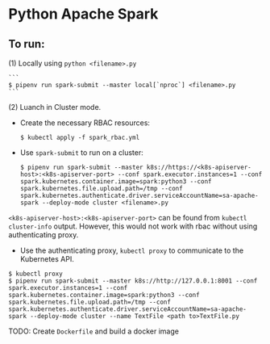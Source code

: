 # Python Apache Spark

## To run:

(1) Locally using `python <filename>.py`

    ```
    $ pipenv run spark-submit --master local[`nproc`] <filename>.py
    ```

(2) Luanch in Cluster mode.

- Create the necessary RBAC resources:
  ```
  $ kubectl apply -f spark_rbac.yml
  ```
- Use `spark-submit` to run on a cluster:
  ```
  $ pipenv run spark-submit --master k8s://https://<k8s-apiserver-host>:<k8s-apiserver-port> --conf spark.executor.instances=1 --conf spark.kubernetes.container.image=spark:python3 --conf spark.kubernetes.file.upload.path=/tmp --conf spark.kubernetes.authenticate.driver.serviceAccountName=sa-apache-spark --deploy-mode cluster <filename>.py
  ```

`<k8s-apiserver-host>:<k8s-apiserver-port>` can be found from `kubectl cluster-info` output. However, this would not work with rbac without using authenticating proxy.

- Use the authenticating proxy, `kubectl proxy` to communicate to the Kubernetes API.

```
$ kubectl proxy
$ pipenv run spark-submit --master k8s://http://127.0.0.1:8001 --conf spark.executor.instances=1 --conf spark.kubernetes.container.image=spark:python3 --conf spark.kubernetes.file.upload.path=/tmp --conf spark.kubernetes.authenticate.driver.serviceAccountName=sa-apache-spark --deploy-mode cluster --name TextFile <path to>TextFile.py
```

TODO: Create `Dockerfile` and build a docker image
